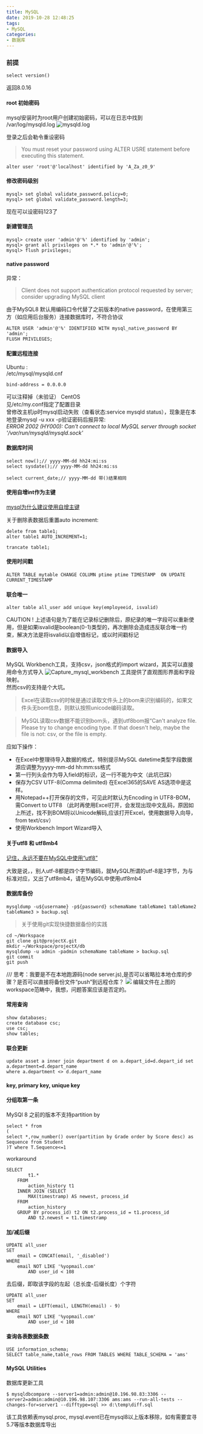 ```yaml
---
title: MySQL
date: 2019-10-28 12:48:25
tags:
- MySQL
categories: 
- 数据库
---
```

### 前提
```
select version()
```
返回8.0.16
#### root 初始密码

mysql安装时为root用户创建初始密码，可以在日志中找到<br>
/var/log/mysqld.log
![mysqld.log](https://tvax1.sinaimg.cn/large/a60edd42gy1g8du7mi9ihj20j10eijv9.jpg)

登录之后会勒令重设密码
> You must reset your password using ALTER USRE statement before executing this statement.
```
alter user 'root'@'localhost' identified by 'A_Za_z0_9'
```
#### 修改密码级别
```
mysql> set global validate_password.policy=0;
mysql> set global validate_password.length=3;
```
现在可以设密码123了 

#### 新建管理员
```
mysql> create user 'admin'@'%' identified by 'admin';
mysql> grant all privileges on *.* to 'admin'@'%';
mysql> flush privileges;
```
#### native password
异常：
> Client does not support authentication protocol requested by server; consider upgrading MySQL client

由于MySQL8 默认用编码口令代替了之前版本的native password，在使用第三方（如应用后台服务）连接数据库时，不符合协议

```
ALTER USER 'admin'@'%' IDENTIFIED WITH mysql_native_password BY 'admin';
FLUSH PRIVILEGES;
```
#### 配置远程连接
Ubuntu :<br>
/etc/mysql/mysqld.cnf
```
bind-address = 0.0.0.0
```
可以注释掉（未验证）
CentOS<br>
见/etc/my.conf指定了配置目录<br>
曾修改主机ip时mysql启动失败（查看状态:service mysqld status），现象是在本地登录mysql -u xxx -p验证密码后报异常:<br>
<i>ERROR 2002 (HY000): Can't connect to local MySQL server through socket '/var/run/mysqld/mysqld.sock'</i>

#### 数据库时间
```
select now();// yyyy-MM-dd hh24:mi:ss
select sysdate();// yyyy-MM-dd hh24:mi:ss

select current_date;// yyyy-MM-dd 带()结果相同
```
#### 使用自增int作为主键
[mysql为什么建议使用自增主键](https://zhuanlan.zhihu.com/p/71022670)

关于删除表数据后重置auto increment:
```
delete from table1;
alter table1 AUTO_INCREMENT=1;
```
```
trancate table1;
```

#### 使用时间戳
```
ALTER TABLE mytable CHANGE COLUMN ptime ptime TIMESTAMP  ON UPDATE CURRENT_TIMESTAMP
```
#### 联合唯一
```
alter table all_user add unique key(employeeid, isvalid)
```
CAUTION ! 上述语句是为了能在记录标记删除后，原纪录的唯一字段可以重新使用，但是如果isvalid是boolean(0-1)类型的，再次删除会造成违反联合唯一约束，解决方法是将isvalid以自增值标记，或以时间戳标记
#### 数据导入
MySQL Workbench工具，支持csv，json格式的import wizard，其实可以直接用命令方式导入
![Capture_mysql_workbench](https://tvax4.sinaimg.cn/large/a60edd42gy1g9swbdtdpbj20rg0mijto.jpg)
工具提供了直观图形界面和字段映射。<br>
然而csv的支持是个大坑。
> Excel在读取csv的时候是通过读取文件头上的bom来识别编码的，如果文件头无bom信息，则默认按照unicode编码读取。

> MySQL读取csv数据不能识别bom头，遇到utf8bom报“Can't analyze file. Please try to change encoding type. If that doesn't help, maybe the file is not: csv, or the file is empty.

应如下操作：

+ 在Excel中整理待导入数据的格式，特别提示MySQL datetime类型字段数据源应调整为yyyy-mm-dd hh:mm:ss格式
+ 第一行列头会作为导入field的标识，这一行不能为中文（此坑已踩）
+ 保存为CSV UTF-8(Comma delimited) 在Excel365的SAVE AS选项中是这样。
+ 用Notepad++打开保存的文件，可见此时默认为Encoding in UTF8-BOM，需Convert to UTF8 （此时再使用Excel打开，会发现出现中文乱码，原因如上所述，找不到BOM将以Unicode解码,应该打开Excel，使用数据导入向导，from text/csv）
+ 使用Workbench Import Wizard导入


#### 关于utf8 和 utf8mb4

[记住，永远不要在MySQL中使用“utf8”](https://juejin.im/entry/5b3055046fb9a00e315c2849)

大致是说，，别人utf-8都是四个字节编码，就MySQL所谓的utf-8是3字节，为与标准对应，又出了utf8mb4，请在MySQL中使用utf8mb4

#### 数据库备份
```
mysqldump -u${username} -p${password} schemaName tableName1 tableName2 tableName3 > backup.sql
```
> 关于使用git实现快捷数据备份的实践
```
cd ~/Workspace
git clone git@projectX.git
mkdir ~/Workspace/projectX/db 
mysqldump -u admin -padmin schemaName tableName > backup.sql
git commit
git push
```
///
思考：我要是不在本地跑源码(node server.js),是否可以省略拉本地仓库的步骤？是否可以直接将备份文件“push”到远程仓库？
![](https://tvax2.sinaimg.cn/large/a60edd42gy1gaj6h0z7e5j20m806btb2.jpg)
编辑文件在上图的workspace范畴中，我想，问题答案应该是否定的。
#### 常用查询
```
show databases;
create database csc;
use csc;
show tables;
```
#### 联合更新
```
update asset a inner join department d on a.depart_id=d.depart_id set a.department=d.depart_name 
where a.department <> d.depart_name 
```
#### key, primary key, unique key

#### 分组取第一条
MySQl 8 之前的版本不支持partition by
```
select * from
(
select *,row_number() over(partition by Grade order by Score desc) as Sequence from Student
)T where T.Sequence<=1
```
workaround
```
SELECT 
        t1.*
    FROM
        action_history t1
    INNER JOIN (SELECT 
        MAX(timestramp) AS newest, process_id
    FROM
        action_history
    GROUP BY process_id) t2 ON t2.process_id = t1.process_id
        AND t2.newest = t1.timestramp
```

#### 加/减后缀
```
UPDATE all_user 
SET 
    email = CONCAT(email, '_disabled')
WHERE
    email NOT LIKE '%yopmail.com'
        AND user_id < 108
```
去后缀，即取该字段的左起（总长度-后缀长度）个字符
```
UPDATE all_user 
SET 
    email = LEFT(email, LENGTH(email) - 9)
WHERE
    email NOT LIKE '%yopmail.com'
        AND user_id < 108
```
#### 查询各表数据条数
```
USE information_schema;
SELECT table_name,table_rows FROM TABLES WHERE TABLE_SCHEMA = 'ams' 
```
#### MySQL Utilities
数据库更新工具 
```
$ mysqldbcompare --server1=admin:admin@10.196.98.83:3306 --server2=admin:admin@10.196.98.107:3306 ams:ams --run-all-tests --changes-for=server1 --difftype=sql >> d:\temp\diff.sql
```
该工具依赖表mysql.proc, mysql.event已在mysql8以上版本移除，如有需要宜寻5.7等版本数据库导出

